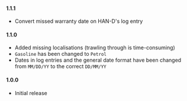#### 1.1.1
* Convert missed warranty date on HAN-D's log entry

#### 1.1.0
* Added missing localisations (trawling through is time-consuming)
* `Gasoline` has been changed to `Petrol`
* Dates in log entries and the general date format have been changed from `MM/DD/YY` to the correct `DD/MM/YY`

#### 1.0.0
* Initial release
